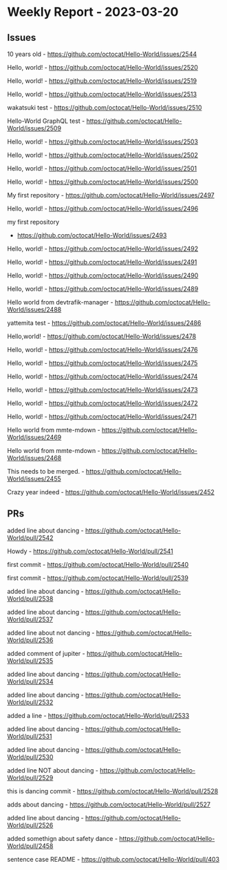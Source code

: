 # Weekly Report - 2023-03-20

## Issues

10 years old  - https://github.com/octocat/Hello-World/issues/2544

Hello, world! - https://github.com/octocat/Hello-World/issues/2520

Hello, world! - https://github.com/octocat/Hello-World/issues/2519

Hello, world! - https://github.com/octocat/Hello-World/issues/2513

wakatsuki test - https://github.com/octocat/Hello-World/issues/2510

Hello-World GraphQL test - https://github.com/octocat/Hello-World/issues/2509

Hello, world! - https://github.com/octocat/Hello-World/issues/2503

Hello, world! - https://github.com/octocat/Hello-World/issues/2502

Hello, world! - https://github.com/octocat/Hello-World/issues/2501

Hello, world! - https://github.com/octocat/Hello-World/issues/2500

My first repository  - https://github.com/octocat/Hello-World/issues/2497

Hello, world! - https://github.com/octocat/Hello-World/issues/2496

my first repository
 - https://github.com/octocat/Hello-World/issues/2493

Hello, world! - https://github.com/octocat/Hello-World/issues/2492

Hello, world! - https://github.com/octocat/Hello-World/issues/2491

Hello, world! - https://github.com/octocat/Hello-World/issues/2490

Hello, world! - https://github.com/octocat/Hello-World/issues/2489

Hello world from devtrafik-manager - https://github.com/octocat/Hello-World/issues/2488

yattemita test - https://github.com/octocat/Hello-World/issues/2486

Hello,world! - https://github.com/octocat/Hello-World/issues/2478

Hello, world! - https://github.com/octocat/Hello-World/issues/2476

Hello, world! - https://github.com/octocat/Hello-World/issues/2475

Hello, world! - https://github.com/octocat/Hello-World/issues/2474

Hello, world! - https://github.com/octocat/Hello-World/issues/2473

Hello, world! - https://github.com/octocat/Hello-World/issues/2472

Hello, world! - https://github.com/octocat/Hello-World/issues/2471

Hello world from mmte-mdown - https://github.com/octocat/Hello-World/issues/2469

Hello world from mmte-mdown - https://github.com/octocat/Hello-World/issues/2468

This needs to be merged. - https://github.com/octocat/Hello-World/issues/2455

Crazy year indeed - https://github.com/octocat/Hello-World/issues/2452



## PRs

added line about dancing - https://github.com/octocat/Hello-World/pull/2542

Howdy - https://github.com/octocat/Hello-World/pull/2541

first commit - https://github.com/octocat/Hello-World/pull/2540

first commit - https://github.com/octocat/Hello-World/pull/2539

added line about dancing - https://github.com/octocat/Hello-World/pull/2538

added line about dancing - https://github.com/octocat/Hello-World/pull/2537

added line about not dancing - https://github.com/octocat/Hello-World/pull/2536

added comment of jupiter - https://github.com/octocat/Hello-World/pull/2535

added line about dancing - https://github.com/octocat/Hello-World/pull/2534

added line about dancing - https://github.com/octocat/Hello-World/pull/2532

added a line - https://github.com/octocat/Hello-World/pull/2533

added line about dancing - https://github.com/octocat/Hello-World/pull/2531

added line about dancing - https://github.com/octocat/Hello-World/pull/2530

added line NOT about dancing - https://github.com/octocat/Hello-World/pull/2529

this is dancing commit - https://github.com/octocat/Hello-World/pull/2528

adds about dancing - https://github.com/octocat/Hello-World/pull/2527

added line about dancing - https://github.com/octocat/Hello-World/pull/2526

added somethign about safety dance - https://github.com/octocat/Hello-World/pull/2458

sentence case README - https://github.com/octocat/Hello-World/pull/403


